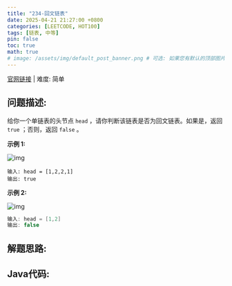 ```yaml
---
title: "234-回文链表"
date: 2025-04-21 21:27:00 +0800
categories: [LEETCODE, HOT100]
tags: [链表, 中等]
pin: false
toc: true
math: true
# image: /assets/img/default_post_banner.png # 可选: 如果您有默认的顶部图片，取消注释并修改路径
---
```


[官网链接](https://leetcode.cn/problems/palindrome-linked-list/) \| 难度: 简单

## 问题描述: 

给你一个单链表的头节点 `head` ，请你判断该链表是否为回文链表。如果是，返回 `true` ；否则，返回 `false` 。

**示例 1:**

![img](../assets/img/posts/p234_0.jpg)

```
输入: head = [1,2,2,1]
输出: true
```

**示例 2:**

![img](../assets/img/posts/p234_1.jpg)

```java
输入: head = [1,2]
输出: false
```



## 解题思路: 



## Java代码: 

